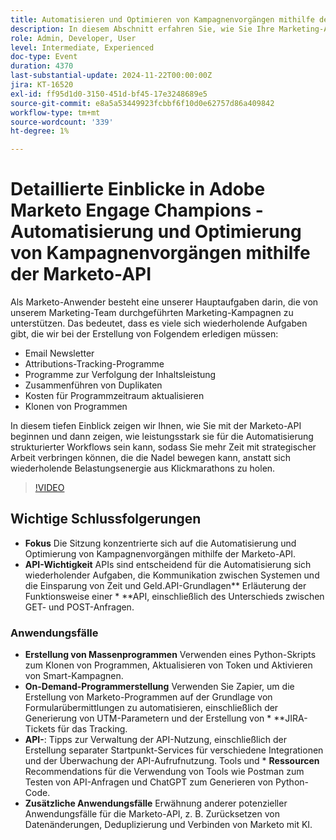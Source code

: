 ```yaml
---
title: Automatisieren und Optimieren von Kampagnenvorgängen mithilfe der Marketo-API
description: In diesem Abschnitt erfahren Sie, wie Sie Ihre Marketing-Abläufe mit der Marketo-API optimieren können. Hier erfahren Sie, wie Sie sich wiederholende Aufgaben wie das Erstellen von E-Mail-Newslettern, das Tracking von Programmen, das Zusammenführen von Duplikaten, das Aktualisieren von Programmkosten und das Klonen von Programmen automatisieren können, sodass Sie sich auf strategische Initiativen konzentrieren können.
role: Admin, Developer, User
level: Intermediate, Experienced
doc-type: Event
duration: 4370
last-substantial-update: 2024-11-22T00:00:00Z
jira: KT-16520
exl-id: ff95d1d0-3150-451d-bf45-17e3248689e5
source-git-commit: e8a5a53449923fcbbf6f10d0e62757d86a409842
workflow-type: tm+mt
source-wordcount: '339'
ht-degree: 1%

---
```


# Detaillierte Einblicke in Adobe Marketo Engage Champions - Automatisierung und Optimierung von Kampagnenvorgängen mithilfe der Marketo-API

Als Marketo-Anwender besteht eine unserer Hauptaufgaben darin, die von unserem Marketing-Team durchgeführten Marketing-Kampagnen zu unterstützen. Das bedeutet, dass es viele sich wiederholende Aufgaben gibt, die wir bei der Erstellung von Folgendem erledigen müssen:

* Email Newsletter
* Attributions-Tracking-Programme
* Programme zur Verfolgung der Inhaltsleistung
* Zusammenführen von Duplikaten
* Kosten für Programmzeitraum aktualisieren
* Klonen von Programmen

In diesem tiefen Einblick zeigen wir Ihnen, wie Sie mit der Marketo-API beginnen und dann zeigen, wie leistungsstark sie für die Automatisierung strukturierter Workflows sein kann, sodass Sie mehr Zeit mit strategischer Arbeit verbringen können, die die Nadel bewegen kann, anstatt sich wiederholende Belastungsenergie aus Klickmarathons zu holen.

>[!VIDEO](https://video.tv.adobe.com/v/3440396/?learn=on&enablevpops)

## Wichtige Schlussfolgerungen

* **Fokus** Die Sitzung konzentrierte sich auf die Automatisierung und Optimierung von Kampagnenvorgängen mithilfe der Marketo-API.
* **API-Wichtigkeit** APIs sind entscheidend für die Automatisierung sich wiederholender Aufgaben, die Kommunikation zwischen Systemen und die Einsparung von Zeit und Geld.API-Grundlagen** Erläuterung der Funktionsweise einer * **API, einschließlich des Unterschieds zwischen GET- und POST-Anfragen.

### Anwendungsfälle

* **Erstellung von Massenprogrammen** Verwenden eines Python-Skripts zum Klonen von Programmen, Aktualisieren von Token und Aktivieren von Smart-Kampagnen. &#x200B;
* **On-Demand-Programmerstellung** Verwenden Sie Zapier, um die Erstellung von Marketo-Programmen auf der Grundlage von Formularübermittlungen zu automatisieren, einschließlich der Generierung von UTM-Parametern und der Erstellung von * **JIRA-Tickets für das Tracking.
* **API-**: Tipps zur Verwaltung der API-Nutzung, einschließlich der Erstellung separater Startpunkt-Services für verschiedene Integrationen und der Überwachung der API-Aufrufnutzung. Tools und * **Ressourcen** Recommendations für die Verwendung von Tools wie Postman zum Testen von API-Anfragen und ChatGPT zum Generieren von Python-Code.
* **Zusätzliche Anwendungsfälle** Erwähnung anderer potenzieller Anwendungsfälle für die Marketo-API, z. B. Zurücksetzen von Datenänderungen, Deduplizierung und Verbinden von Marketo mit KI.

